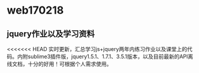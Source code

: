 # web170218
## jquery作业以及学习资料
<<<<<<< HEAD
实时更新，汇总学习js+jquery两年内练习作业以及课堂上的代码。内附sublime3插件版，jquery1.5.1、1.7.1、3.5.1版本，以及目前最新的API离线文档，十分的好用！可根据个人需求使用。

